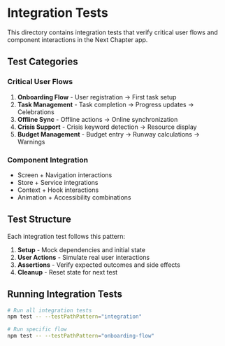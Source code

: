 # Integration Tests

This directory contains integration tests that verify critical user flows and component interactions in the Next Chapter app.

## Test Categories

### Critical User Flows
1. **Onboarding Flow** - User registration → First task setup
2. **Task Management** - Task completion → Progress updates → Celebrations
3. **Offline Sync** - Offline actions → Online synchronization
4. **Crisis Support** - Crisis keyword detection → Resource display
5. **Budget Management** - Budget entry → Runway calculations → Warnings

### Component Integration
- Screen + Navigation interactions
- Store + Service integrations
- Context + Hook interactions
- Animation + Accessibility combinations

## Test Structure

Each integration test follows this pattern:
1. **Setup** - Mock dependencies and initial state
2. **User Actions** - Simulate real user interactions
3. **Assertions** - Verify expected outcomes and side effects
4. **Cleanup** - Reset state for next test

## Running Integration Tests

```bash
# Run all integration tests
npm test -- --testPathPattern="integration"

# Run specific flow
npm test -- --testPathPattern="onboarding-flow"
```